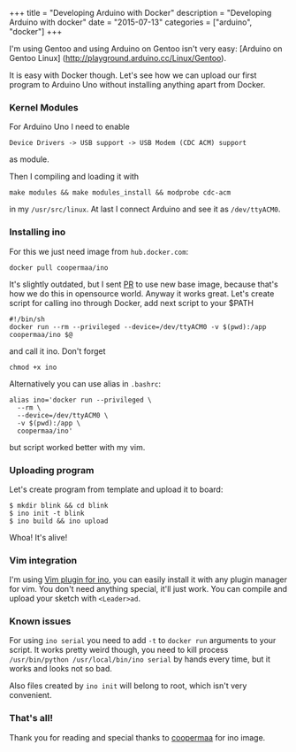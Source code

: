+++
title = "Developing Arduino with Docker"
description = "Developing Arduino with docker"
date = "2015-07-13"
categories = ["arduino", "docker"]
+++

I'm using Gentoo and using Arduino on Gentoo isn't very easy: 
[Arduino on Gentoo Linux] (http://playground.arduino.cc/Linux/Gentoo).

It is easy with Docker though. Let's see how we can upload our first program
to Arduino Uno without installing anything apart from Docker.

### Kernel Modules

For Arduino Uno I need to enable 
```
Device Drivers -> USB support -> USB Modem (CDC ACM) support
```
as module.

Then I compiling and loading it with
```
make modules && make modules_install && modprobe cdc-acm
```
in my `/usr/src/linux`. At last I connect Arduino and see it as `/dev/ttyACM0`.

### Installing ino

For this we just need image from `hub.docker.com`:
```
docker pull coopermaa/ino
```
It's slightly outdated, but I sent
[PR](https://github.com/coopermaa/docker-ino/pull/1) to use new base image,
because that's how we do this in opensource world. Anyway it works great. Let's
create script for calling ino through Docker, add next script to your $PATH
```
#!/bin/sh
docker run --rm --privileged --device=/dev/ttyACM0 -v $(pwd):/app coopermaa/ino $@
```
and call it ino. Don't forget
```
chmod +x ino
```

Alternatively you can use alias in `.bashrc`:
```
alias ino='docker run --privileged \
  --rm \
  --device=/dev/ttyACM0 \
  -v $(pwd):/app \
  coopermaa/ino'
```
but script worked better with my vim.

### Uploading program

Let's create program from template and upload it to board:
```
$ mkdir blink && cd blink
$ ino init -t blink
$ ino build && ino upload
```
Whoa! It's alive!

### Vim integration

I'm using [Vim plugin for ino](https://github.com/jplaut/vim-arduino-ino/), you
can easily install it with any plugin manager for vim. You don't need anything
special, it'll just work. You can compile and upload your sketch with
`<Leader>ad`.

### Known issues

For using `ino serial` you need to add `-t` to `docker run` arguments to your
script. It works pretty weird though, you need to kill process
`/usr/bin/python /usr/local/bin/ino serial` by hands every time, but it works
and looks not so bad.

Also files created by `ino init` will belong to root, which isn't very
convenient.

### That's all!

Thank you for reading and special thanks to
[coopermaa](https://github.com/coopermaa) for ino image.
